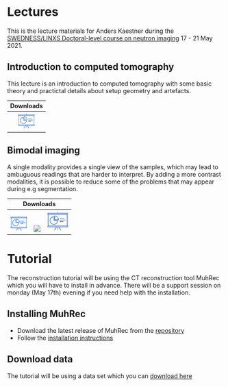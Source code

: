 # Lectures
This is the lecture materials for Anders Kaestner during the [SWEDNESS/LINXS Doctoral-level course on neutron imaging](https://indico.linxs.lu.se/event/220/)
17 - 21 May 2021.

## Introduction to computed tomography 
This lecture is an introduction to computed tomography with some basic theory and practictal details about setup geometry and artefacts.

| Downloads| 
|:---:|
|<a href="https://imaginglectures.github.io/Tomography4NI/TomoPrinciple.pdf"><img src="figures/np_presentation.svg" height="40px"/></a> |

## Bimodal imaging 
A single modality provides a single view of the samples, which may lead to ambuguous readings that are harder to interpret. By adding a more contrast modalities, it is possible to reduce some of the problems that may appear during e.g segmentation.

| Downloads| 
|:---:|
| <a href="https://imaginglectures.github.io/Tomography4NI/Kaestner_BimodalExperiments.pdf"><img src="figures/np_presentation.svg" height="40px"/></a> &nbsp;&nbsp;&nbsp;[<img src="https://upload.wikimedia.org/wikipedia/commons/3/38/Jupyter_logo.svg" height="50px"/>](https://nbviewer.jupyter.org/github/ImagingLectures/Tomography4NI/blob/main/lectures/BimodalImaging/BimodalExperiments.ipynb) &nbsp;&nbsp; [<img src="figures/np_presentation.svg" height="50px"/>](https://nbviewer.jupyter.org/format/slides/github/ImagingLectures/Tomography4NI/blob/main/lectures/BimodalImaging/BimodalExperiments.ipynb)  | 

# Tutorial
The reconstruction tutorial will be using the CT reconstruction tool MuhRec which you will have to install in advance.
There will be a support session on monday (May 17th) evening if you need help with the installation.

## Installing MuhRec
- Download the latest release of MuhRec from the [repository](https://github.com/neutronimaging/imagingsuite/releases)
- Follow the [installation instructions](https://github.com/neutronimaging/imagingsuite/wiki/User-manuals-MuhRec-Installation)

## Download data
The tutorial will be using a data set which you can [download here](https://data.mendeley.com/datasets/g5snr785xy/2)


